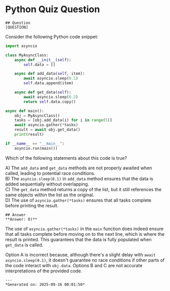 # Python Quiz Question
    
    ## Question
    [QUESTION]  
Consider the following Python code snippet:

```python
import asyncio

class MyAsyncClass:
    async def __init__(self):
        self.data = []

    async def add_data(self, item):
        await asyncio.sleep(0.1)
        self.data.append(item)

    async def get_data(self):
        await asyncio.sleep(0.2)
        return self.data.copy()

async def main():
    obj = MyAsyncClass()
    tasks = [obj.add_data(i) for i in range(5)]
    await asyncio.gather(*tasks)
    result = await obj.get_data()
    print(result)

if __name__ == "__main__":
    asyncio.run(main())
```

Which of the following statements about this code is true?

A) The `add_data` and `get_data` methods are not properly awaited when called, leading to potential race conditions.  
B) The `asyncio.sleep(0.1)` in `add_data` method ensures that the data is added sequentially without overlapping.  
C) The `get_data` method returns a copy of the list, but it still references the same objects within the list as the original.  
D) The use of `asyncio.gather(*tasks)` ensures that all tasks complete before printing the result.
    
    ## Answer
    **Answer: D)**

The use of `asyncio.gather(*tasks)` in the `main` function does indeed ensure that all tasks complete before moving on to the next line, which is where the result is printed. This guarantees that the data is fully populated when `get_data` is called.

Option A is incorrect because, although there's a slight delay with `await asyncio.sleep(0.1)`, it doesn't guarantee no race conditions if other parts of the code interact with `obj.data`. Options B and C are not accurate interpretations of the provided code.
    
    ---
    *Generated on: 2025-09-16 00:01:50*
    